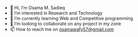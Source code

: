 - 👋 Hi, I’m Osama M. Sadieq
- 👀 I’m interested in Research and Technology
- 🌱 I’m currently learning Web and Competitive programming
- 💞️ I’m looking to collaborate on any project in my zone
- 📫 How to reach me on osamawafy57@gmail.com

<!---
Osama005/Osama005 is a ✨ special ✨ repository because its `README.md` (this file) appears on your GitHub profile.
You can click the Preview link to take a look at your changes.
--->
